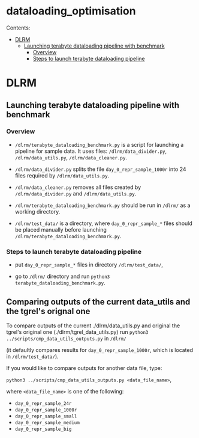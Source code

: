 # dataloading_optimisation
Contents:
- [DLRM](https://github.com/deutzia/dataloading_optimisation/tree/dlrm_dev#DLRM)
  - [Launching terabyte dataloading pipeline with benchmark](https://github.com/deutzia/dataloading_optimisation/tree/dlrm_dev#launching-terabyte-dataloading-pipeline-with-benchmark)
    - [Overview](https://github.com/deutzia/dataloading_optimisation/tree/dlrm_dev#overview)
    - [Steps to launch terabyte dataloading pipeline](https://github.com/deutzia/dataloading_optimisation/tree/dlrm_dev#steps-to-launch-terabyte-dataloading-pipeline)

# DLRM

## Launching terabyte dataloading pipeline with benchmark

### Overview
- `/dlrm/terabyte_dataloading_benchmark.py` is a script for launching a pipeline for sample data. It uses files: `/dlrm/data_divider.py`, `/dlrm/data_utils.py`, `/dlrm/data_cleaner.py`.

- `/dlrm/data_divider.py` splits the file `day_0_repr_sample_1000r` into 24 files required by `/dlrm/data_utils.py`.

- `/dlrm/data_cleaner.py` removes all files created by `/dlrm/data_divider.py` and `/dlrm/data_utils.py`.

- `/dlrm/terabyte_dataloading_benchmark.py` should be run in `/dlrm/` as a working directory.

- `/dlrm/test_data/` is a directory, where `day_0_repr_sample_*` files should be placed manually before launching `/dlrm/terabyte_dataloading_benchmark.py`.

### Steps to launch terabyte dataloading pipeline
- put `day_0_repr_sample_*` files in directory `/dlrm/test_data/`,

- go to `/dlrm/` directory and run `python3 terabyte_dataloading_benchmark.py`.


## Comparing outputs of the current data_utils and the tgrel's orignal one

To compare outputs of the current ./dlrm/data_utils.py and original the tgrel's original one (./dlrm/tgrel_data_utils.py)
run `python3 ../scripts/cmp_data_utils_outputs.py` in `/dlrm/`

(it defaultly compares results for `day_0_repr_sample_1000r`, which is located in `/dlrm/test_data/`).

If you would like to compare outputs for another data file, type:

`python3 ../scripts/cmp_data_utils_outputs.py <data_file_name>`,

where `<data_file_name>` is one of the following:
- `day_0_repr_sample_24r`
- `day_0_repr_sample_1000r`
- `day_0_repr_sample_small`
- `day_0_repr_sample_medium`
- `day_0_repr_sample_big`
